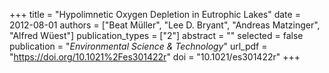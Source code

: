 +++
title = "Hypolimnetic Oxygen Depletion in Eutrophic Lakes"
date = 2012-08-01
authors = ["Beat Müller", "Lee D. Bryant", "Andreas Matzinger", "Alfred Wüest"]
publication_types = ["2"]
abstract = ""
selected = false
publication = "*Environmental Science & Technology*"
url_pdf = "https://doi.org/10.1021%2Fes301422r"
doi = "10.1021/es301422r"
+++

